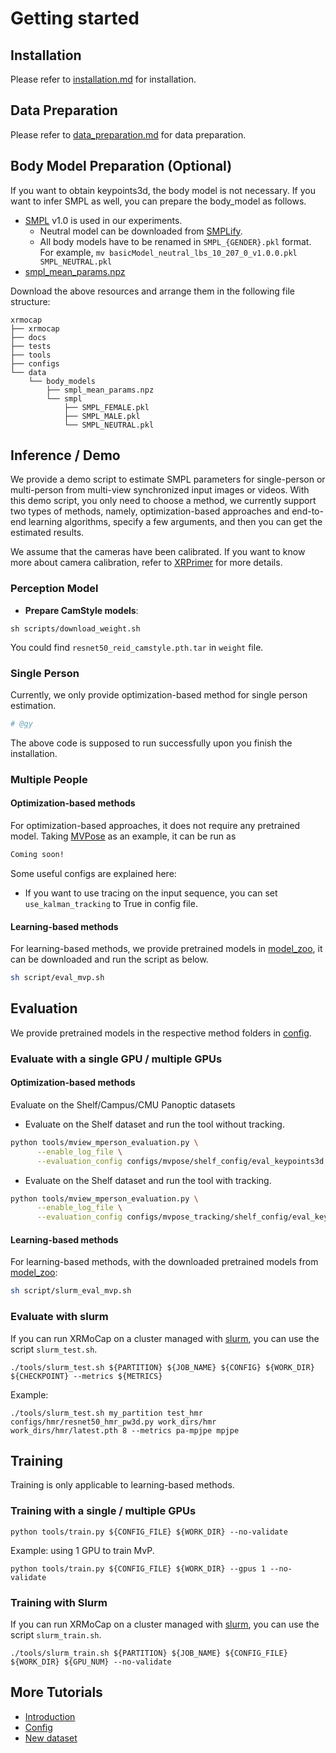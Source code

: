 # Getting started

## Installation

Please refer to [installation.md](./installation.md) for installation.

## Data Preparation

Please refer to [data_preparation.md](./dataset_preparation.md) for data preparation.

## Body Model Preparation (Optional)

If you want to obtain keypoints3d, the body model is not necessary.
If you want to infer SMPL as well, you can prepare the body_model as follows.

- [SMPL](https://smpl.is.tue.mpg.de/) v1.0 is used in our experiments.
  - Neutral model can be downloaded from [SMPLify](https://smplify.is.tue.mpg.de/).
  - All body models have to be renamed in `SMPL_{GENDER}.pkl` format. <br/>
    For example, `mv basicModel_neutral_lbs_10_207_0_v1.0.0.pkl SMPL_NEUTRAL.pkl`
- [smpl_mean_params.npz](https://openmmlab-share.oss-cn-hangzhou.aliyuncs.com/mmhuman3d/models/smpl_mean_params.npz?versionId=CAEQHhiBgICN6M3V6xciIDU1MzUzNjZjZGNiOTQ3OWJiZTJmNThiZmY4NmMxMTM4)

Download the above resources and arrange them in the following file structure:

```text
xrmocap
├── xrmocap
├── docs
├── tests
├── tools
├── configs
└── data
    └── body_models
        ├── smpl_mean_params.npz
        └── smpl
            ├── SMPL_FEMALE.pkl
            ├── SMPL_MALE.pkl
            └── SMPL_NEUTRAL.pkl
```

## Inference / Demo

We provide a demo script to estimate SMPL parameters for single-person or multi-person from multi-view synchronized input images or videos. With this demo script, you only need to choose a method, we currently support two types of methods, namely, optimization-based approaches and end-to-end learning algorithms, specify a few arguments, and then you can get the estimated results.

We assume that the cameras have been calibrated. If you want to know more about camera calibration, refer to [XRPrimer](https://github.com/openxrlab/xrprimer/blob/main/docs/en/tool/calibrate_pinhole_cameras.md) for more details.

### Perception Model

 -  **Prepare CamStyle models**:

```
sh scripts/download_weight.sh
```
You could find `resnet50_reid_camstyle.pth.tar` in `weight` file.

### Single Person

Currently, we only provide optimization-based method for single person estimation.

```bash
# @gy
```

The above code is supposed to run successfully upon you finish the installation.

### Multiple People

#### Optimization-based methods

For optimization-based approaches, it does not require any pretrained model. Taking [MVPose](https://zju3dv.github.io/mvpose/) as an example, it can be run as

```bash
Coming soon!
```

Some useful configs are explained here:

 - If you want to use tracing on the input sequence, you can set `use_kalman_tracking` to True in config file.

#### Learning-based methods

For learning-based methods, we provide pretrained models in [model_zoo](), it can be downloaded and run the script as below.

```bash
sh script/eval_mvp.sh
```

## Evaluation

We provide pretrained models in the respective method folders in [config](config).

### Evaluate with a single GPU / multiple GPUs

#### Optimization-based methods

Evaluate on the Shelf/Campus/CMU Panoptic datasets

- Evaluate on the Shelf dataset and run the tool without tracking.

```bash
python tools/mview_mperson_evaluation.py \
      --enable_log_file \
      --evaluation_config configs/mvpose/shelf_config/eval_keypoints3d.py
```

- Evaluate on the Shelf dataset and run the tool with tracking.

```bash
python tools/mview_mperson_evaluation.py \
      --enable_log_file \
      --evaluation_config configs/mvpose_tracking/shelf_config/eval_keypoints3d.py
```

#### Learning-based methods

For learning-based methods, with the downloaded pretrained models from [model_zoo]():

```bash
sh script/slurm_eval_mvp.sh
```

### Evaluate with slurm

If you can run XRMoCap on a cluster managed with [slurm](https://slurm.schedmd.com/), you can use the script `slurm_test.sh`.

```shell
./tools/slurm_test.sh ${PARTITION} ${JOB_NAME} ${CONFIG} ${WORK_DIR} ${CHECKPOINT} --metrics ${METRICS}
```

Example:
```shell
./tools/slurm_test.sh my_partition test_hmr configs/hmr/resnet50_hmr_pw3d.py work_dirs/hmr work_dirs/hmr/latest.pth 8 --metrics pa-mpjpe mpjpe
```


## Training

Training is only applicable to learning-based methods.

### Training with a single / multiple GPUs

```shell
python tools/train.py ${CONFIG_FILE} ${WORK_DIR} --no-validate
```

Example: using 1 GPU to train MvP.
```shell
python tools/train.py ${CONFIG_FILE} ${WORK_DIR} --gpus 1 --no-validate
```

### Training with Slurm

If you can run XRMoCap on a cluster managed with [slurm](https://slurm.schedmd.com/), you can use the script `slurm_train.sh`.

```shell
./tools/slurm_train.sh ${PARTITION} ${JOB_NAME} ${CONFIG_FILE} ${WORK_DIR} ${GPU_NUM} --no-validate
```


## More Tutorials

- [Introduction](./tutorials/introduction.md)
- [Config](./tutorials/config.md)
- [New dataset](./tutorials/new_dataset.md)
